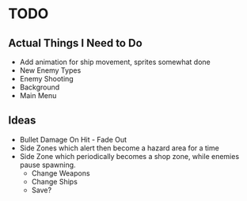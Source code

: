 # TODO

## Actual Things I Need to Do
 - Add animation for ship movement, sprites somewhat done
 - New Enemy Types
 - Enemy Shooting
 - Background
 - Main Menu

## Ideas
 - Bullet Damage On Hit - Fade Out
 - Side Zones which alert then become a hazard area for a time
 - Side Zone which periodically becomes a shop zone, while enemies pause spawning.
    - Change Weapons
    - Change Ships
    - Save?
